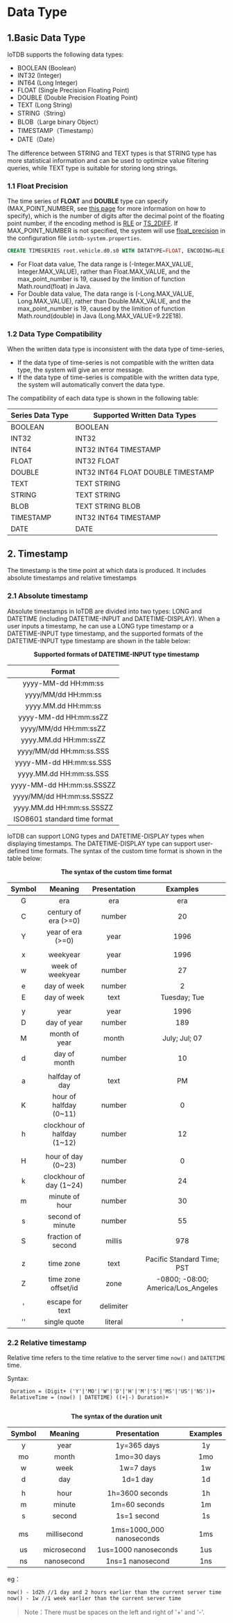 <!--

    Licensed to the Apache Software Foundation (ASF) under one
    or more contributor license agreements.  See the NOTICE file
    distributed with this work for additional information
    regarding copyright ownership.  The ASF licenses this file
    to you under the Apache License, Version 2.0 (the
    "License"); you may not use this file except in compliance
    with the License.  You may obtain a copy of the License at
    
        http://www.apache.org/licenses/LICENSE-2.0
    
    Unless required by applicable law or agreed to in writing,
    software distributed under the License is distributed on an
    "AS IS" BASIS, WITHOUT WARRANTIES OR CONDITIONS OF ANY
    KIND, either express or implied.  See the License for the
    specific language governing permissions and limitations
    under the License.

-->

# Data Type

## 1.Basic Data Type

IoTDB supports the following data types:

* BOOLEAN (Boolean)
* INT32 (Integer)
* INT64 (Long Integer)
* FLOAT (Single Precision Floating Point)
* DOUBLE (Double Precision Floating Point)
* TEXT (Long String)
* STRING（String）
* BLOB（Large binary Object）
* TIMESTAMP（Timestamp）
* DATE（Date）
  
The difference between STRING and TEXT types is that STRING type has more statistical information and can be used to optimize value filtering queries, while TEXT type is suitable for storing long strings.

### 1.1 Float Precision

The time series of **FLOAT** and **DOUBLE** type can specify (MAX\_POINT\_NUMBER, see [this page](../SQL-Manual/SQL-Manual.md) for more information on how to specify), which is the number of digits after the decimal point of the floating point number, if the encoding method is [RLE](../Technical-Insider/Encoding-and-Compression.md) or [TS\_2DIFF](../Technical-Insider/Encoding-and-Compression.md). If MAX\_POINT\_NUMBER is not specified, the system will use [float\_precision](../Reference/DataNode-Config-Manual.md) in the configuration file `iotdb-system.properties`.

```sql
CREATE TIMESERIES root.vehicle.d0.s0 WITH DATATYPE=FLOAT, ENCODING=RLE, 'MAX_POINT_NUMBER'='2';
```

* For Float data value, The data range is (-Integer.MAX_VALUE, Integer.MAX_VALUE), rather than Float.MAX_VALUE, and the max_point_number is 19, caused by the limition of function Math.round(float) in Java.
* For Double data value, The data range is (-Long.MAX_VALUE, Long.MAX_VALUE), rather than Double.MAX_VALUE, and the max_point_number is 19, caused by the limition of function Math.round(double) in Java (Long.MAX_VALUE=9.22E18).

### 1.2 Data Type Compatibility

When the written data type is inconsistent with the data type of time-series,
- If the data type of time-series is not compatible with the written data type, the system will give an error message.
- If the data type of time-series is compatible with the written data type, the system will automatically convert the data type.

The compatibility of each data type is shown in the following table:

| Series Data Type | Supported Written Data Types      |
| ---------------- | ----------------------------------|
| BOOLEAN          | BOOLEAN                           |
| INT32            | INT32                             |
| INT64            | INT32 INT64 TIMESTAMP             |
| FLOAT            | INT32 FLOAT                       |
| DOUBLE           | INT32 INT64 FLOAT DOUBLE TIMESTAMP|
| TEXT             | TEXT STRING                       |
| STRING           | TEXT STRING                       |
| BLOB             | TEXT STRING BLOB                  |
| TIMESTAMP        | INT32 INT64 TIMESTAMP             |
| DATE             | DATE                              |

## 2. Timestamp

The timestamp is the time point at which data is produced. It includes absolute timestamps and relative timestamps

### 2.1 Absolute timestamp

Absolute timestamps in IoTDB are divided into two types: LONG and DATETIME (including DATETIME-INPUT and DATETIME-DISPLAY). When a user inputs a timestamp, he can use a LONG type timestamp or a DATETIME-INPUT type timestamp, and the supported formats of the DATETIME-INPUT type timestamp are shown in the table below:

<div style="text-align: center;">

**Supported formats of DATETIME-INPUT type timestamp**



|            Format            |
| :--------------------------: |
|     yyyy-MM-dd HH:mm:ss      |
|     yyyy/MM/dd HH:mm:ss      |
|     yyyy.MM.dd HH:mm:ss      |
|    yyyy-MM-dd HH:mm:ssZZ     |
|    yyyy/MM/dd HH:mm:ssZZ     |
|    yyyy.MM.dd HH:mm:ssZZ     |
|   yyyy/MM/dd HH:mm:ss.SSS    |
|   yyyy-MM-dd HH:mm:ss.SSS    |
|   yyyy.MM.dd HH:mm:ss.SSS    |
|  yyyy-MM-dd HH:mm:ss.SSSZZ   |
|  yyyy/MM/dd HH:mm:ss.SSSZZ   |
|  yyyy.MM.dd HH:mm:ss.SSSZZ   |
| ISO8601 standard time format |

</div>


IoTDB can support LONG types and DATETIME-DISPLAY types when displaying timestamps. The DATETIME-DISPLAY type can support user-defined time formats. The syntax of the custom time format is shown in the table below:

<div style="text-align: center;">

**The syntax of the custom time format**


| Symbol |           Meaning           | Presentation |              Examples              |
| :----: | :-------------------------: | :----------: | :--------------------------------: |
|   G    |             era             |     era      |                era                 |
|   C    |    century of era (>=0)     |    number    |                 20                 |
|   Y    |      year of era (>=0)      |     year     |                1996                |
|        |                             |              |                                    |
|   x    |          weekyear           |     year     |                1996                |
|   w    |      week of weekyear       |    number    |                 27                 |
|   e    |         day of week         |    number    |                 2                  |
|   E    |         day of week         |     text     |            Tuesday; Tue            |
|        |                             |              |                                    |
|   y    |            year             |     year     |                1996                |
|   D    |         day of year         |    number    |                189                 |
|   M    |        month of year        |    month     |           July; Jul; 07            |
|   d    |        day of month         |    number    |                 10                 |
|        |                             |              |                                    |
|   a    |       halfday of day        |     text     |                 PM                 |
|   K    |   hour of halfday (0~11)    |    number    |                 0                  |
|   h    | clockhour of halfday (1~12) |    number    |                 12                 |
|        |                             |              |                                    |
|   H    |     hour of day (0~23)      |    number    |                 0                  |
|   k    |   clockhour of day (1~24)   |    number    |                 24                 |
|   m    |       minute of hour        |    number    |                 30                 |
|   s    |      second of minute       |    number    |                 55                 |
|   S    |     fraction of second      |    millis    |                978                 |
|        |                             |              |                                    |
|   z    |          time zone          |     text     |     Pacific Standard Time; PST     |
|   Z    |     time zone offset/id     |     zone     | -0800; -08:00; America/Los_Angeles |
|        |                             |              |                                    |
|   '    |       escape for text       |  delimiter   |                                    |
|   ''   |        single quote         |   literal    |                 '                  |

</div>

### 2.2 Relative timestamp

Relative time refers to the time relative to the server time ```now()``` and ```DATETIME``` time.

 Syntax:

 ```
  Duration = (Digit+ ('Y'|'MO'|'W'|'D'|'H'|'M'|'S'|'MS'|'US'|'NS'))+
  RelativeTime = (now() | DATETIME) ((+|-) Duration)+
        
 ```

  <div style="text-align: center;">

**The syntax of the duration unit**


| Symbol |   Meaning   |       Presentation       | Examples |
| :----: | :---------: | :----------------------: | :------: |
|   y    |    year     |       1y=365 days        |    1y    |
|   mo   |    month    |       1mo=30 days        |   1mo    |
|   w    |    week     |        1w=7 days         |    1w    |
|   d    |     day     |         1d=1 day         |    1d    |
|        |             |                          |          |
|   h    |    hour     |     1h=3600 seconds      |    1h    |
|   m    |   minute    |      1m=60 seconds       |    1m    |
|   s    |   second    |       1s=1 second        |    1s    |
|        |             |                          |          |
|   ms   | millisecond | 1ms=1000_000 nanoseconds |   1ms    |
|   us   | microsecond |   1us=1000 nanoseconds   |   1us    |
|   ns   | nanosecond  |     1ns=1 nanosecond     |   1ns    |

  </div>

  eg：

  ```
  now() - 1d2h //1 day and 2 hours earlier than the current server time
  now() - 1w //1 week earlier than the current server time
  ```

  > Note：There must be spaces on the left and right of '+' and '-'.
